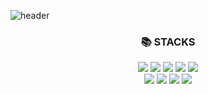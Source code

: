 ![header](https://capsule-render.vercel.app/api?type=waving&text=widegather1216)

<div align=center><h3>📚 STACKS</h3></div>
<div align=center>
<img src="https://img.shields.io/badge/-A8B9CC?style=for-the-badge&logo=C&logoColor=white">
<img src="https://img.shields.io/badge/PHTHON-3776AB?style=for-the-badge&logo=Python&logoColor=white">
<img src="https://img.shields.io/badge/JAVA-007396?style=for-the-badge&logo=Java&logoColor=white">
<img src="https://img.shields.io/badge/HTML5-E34F26?style=for-the-badge&logo=HTML5&logoColor=white">
<img src="https://img.shields.io/badge/CSS3-1572B6?style=for-the-badge&logo=CSS3&logoColor=white"> <br>
<img src="https://img.shields.io/badge/MySQL-4479A1?style=for-the-badge&logo=MySQL&logoColor=white">
<img src="https://img.shields.io/badge/Git-F05032?style=for-the-badge&logo=Git&logoColor=white">
<img src="https://img.shields.io/badge/github-181717?style=for-the-badge&logo=github&logoColor=white">
<img src="https://img.shields.io/badge/VSCode-007ACC?style=for-the-badge&logo=VisualStudioCode&logoColor=white">
</div>
